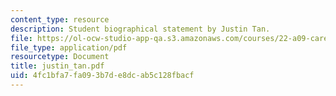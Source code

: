```yaml
---
content_type: resource
description: Student biographical statement by Justin Tan.
file: https://ol-ocw-studio-app-qa.s3.amazonaws.com/courses/22-a09-career-options-for-biomedical-research-fall-2006/4fc1bfa7fa093b7de8dcab5c128fbacf_justin_tan.pdf
file_type: application/pdf
resourcetype: Document
title: justin_tan.pdf
uid: 4fc1bfa7-fa09-3b7d-e8dc-ab5c128fbacf
---
```

